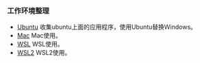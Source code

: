 ### 工作环境整理

+  [Ubuntu](./ubuntu.md)  收集ubuntu上面的应用程序，使用Ubuntu替换Ｗindows。
+  [Mac](./mac.md)        Mac使用。
+  [WSL](./WSL.md)        WSL使用。
+  [WSL2](./WSL2.md)      WSL2使用。
